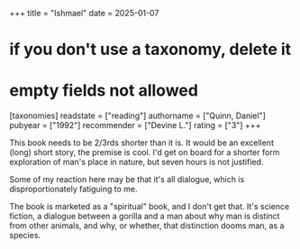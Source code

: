 +++
title = "Ishmael"
date = 2025-01-07
# if you don't use a taxonomy, delete it
# empty fields not allowed
[taxonomies]
  readstate = ["reading"]
  authorname = ["Quinn, Daniel"]
  pubyear = ["1992"]
  recommender = ["Devine L."]
  rating = ["3"]
+++

This book needs to be 2/3rds shorter than it is. It would be an excellent (long) short story, the premise is cool. I'd get on board for a shorter form exploration of man's place in nature, but seven hours is not justified.

Some of my reaction here may be that it's all dialogue, which is disproportionately fatiguing to me.

The book is marketed as a "spiritual" book, and I don't get that. It's science fiction, a dialogue between a gorilla and a man about why man is distinct from other animals, and why, or whether, that distinction dooms man, as a species.